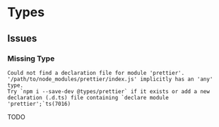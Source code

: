 # Types

## Issues

### Missing Type

```log
Could not find a declaration file for module 'prettier'. '/path/to/node_modules/prettier/index.js' implicitly has an 'any' type.
Try `npm i --save-dev @types/prettier` if it exists or add a new declaration (.d.ts) file containing `declare module 'prettier';`ts(7016)
```

TODO
